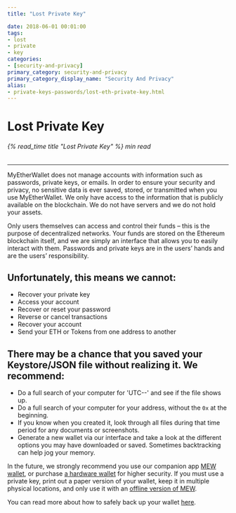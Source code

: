 ```yaml
---
title: "Lost Private Key"

date: 2018-06-01 00:01:00
tags:
- lost
- private
- key
categories:
- [security-and-privacy]
primary_category: security-and-privacy
primary_category_display_name: "Security And Privacy"
alias:
- private-keys-passwords/lost-eth-private-key.html
---
```


# __Lost Private Key__
###### {% read_time title "Lost Private Key" %} min read
***
 
MyEtherWallet does not manage accounts with information such as passwords, private keys, or emails. In order to ensure your security and privacy, no sensitive data is ever saved, stored, or transmitted when you use MyEtherWallet. We only have access to the information that is publicly available on the blockchain. We do not have servers and we do not hold your assets.
 
Only users themselves can access and control their funds – this is the purpose of decentralized networks. Your funds are stored on the Ethereum blockchain itself, and we are simply an interface that allows you to easily interact with them. Passwords and private keys are in the users’ hands and are the users’ responsibility.
 
## __Unfortunately, this means we cannot:__
* Recover your private key
* Access your account
* Recover or reset your password
* Reverse or cancel transactions
* Recover your account
* Send your ETH or Tokens from one address to another

## __There may be a chance that you saved your Keystore/JSON file without realizing it. We recommend:__
* Do a full search of your computer for 'UTC--' and see if the file shows up.
* Do a full search of your computer for your address, without the `0x` at the beginning.
* If you know when you created it, look through all files during that time period for any documents or screenshots.
* Generate a new wallet via our interface and take a look at the different options you may have downloaded or saved. Sometimes backtracking can help jog your memory.

In the future, we strongly recommend you use our companion app [MEW wallet][MEWwallet], or purchase [a hardware wallet][hardwareLedger] for higher security. If you must use a private key, print out a paper version of your wallet, keep it in multiple physical locations, and only use it with an [offline version of MEW][offlineMEW]. 
 
You can read more about how to safely back up your wallet [here][backitup].

[MEWwallet]: /@@@@@@/mewwallet/mewwallet-user-guide/
[hardwareLedger]: /@@@@@@/hardware-wallets/using-ledger-with-mew/
[offlineMEW]: /@@@@@@/offline/offline-mew-looks-weird/
[backitup]: /@@@@@@/mewconnect/mewconnect-101-recover/
